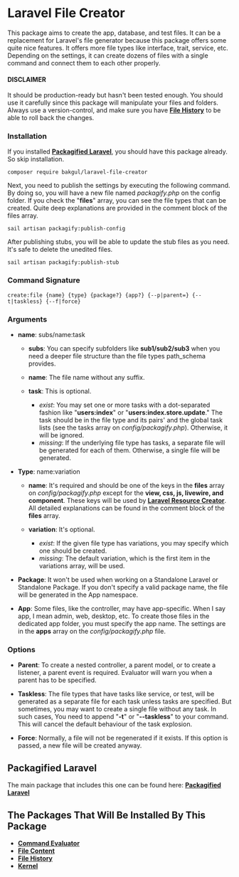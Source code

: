 # Laravel File Creator

This package aims to create the app, database, and test files. It can be a replacement for Laravel's file generator because this package offers some quite nice features. It offers more file types like interface, trait, service, etc. Depending on the settings, it can create dozens of files with a single command and connect them to each other properly.

#### DISCLAIMER
It should be production-ready but hasn't been tested enough. You should use it carefully since this package will manipulate your files and folders. Always use a version-control, and make sure you have [**File History**](https://github.com/bulentAkgul/file-history) to be able to roll back the changes.

### Installation

If you installed [**Packagified Laravel**](https://github.com/bulentAkgul/packagified-laravel), you should have this package already. So skip installation.
```
composer require bakgul/laravel-file-creator
```
Next, you need to publish the settings by executing the following command. By doing so, you will have a new file named *packagify.php* on the config folder. If you check the "**files**" array, you can see the file types that can be created. Quite deep explanations are provided in the comment block of the files array.
```
sail artisan packagify:publish-config
```
After publishing stubs, you will be able to update the stub files as you need. It's safe to delete the unedited files.
```
sail artisan packagify:publish-stub
```

### Command Signature
```
create:file {name} {type} {package?} {app?} {--p|parent=} {--t|taskless} {--f|force}
```

### Arguments

-   **name**: subs/name:task
    -   **subs**: You can specify subfolders like **sub1/sub2/sub3** when you need a deeper file structure than the file types path_schema provides.

    -   **name**: The file name without any suffix.
 
    -   **task**: This is optional.
        -   *exist*: You may set one or more tasks with a dot-separated fashion like "**users:index**" or "**users:index.store.update**." The task should be in the file type and its pairs' and the global task lists (see the tasks array on *config/packagify.php*). Otherwise, it will be ignored.
        -   *missing*: If the underlying file type has tasks, a separate file will be generated for each of them. Otherwise, a single file will be generated.

-   **Type**: name:variation
    -   **name**: It's required and should be one of the keys in the **files** array on *config/packagify.php* except for the **view, css, js, livewire, and component**. These keys will be used by [**Laravel Resource Creator**](https://github.com/bulentAkgul/laravel-resource-creator). All detailed explanations can be found in the comment block of the **files** array.
    
    -   **variation**: It's optional.
        -   *exist*: If the given file type has variations, you may specify which one should be created.
        -   *missing*: The default variation, which is the first item in the variations array, will be used.

-   **Package**: It won't be used when working on a Standalone Laravel or Standalone Package. If you don't specify a valid package name, the file will be generated in the App namespace.

-   **App**: Some files, like the controller, may have app-specific. When I say app, I mean admin, web, desktop, etc. To create those files in the dedicated app folder, you must specify the app name. The settings are in the **apps** array on the *config/packagify.php* file.

### Options

-   **Parent**: To create a nested controller, a parent model, or to create a listener, a parent event is required. Evaluator will warn you when a parent has to be specified.

-   **Taskless**: The file types that have tasks like service, or test, will be generated as a separate file for each task unless tasks are specified. But sometimes, you may want to create a single file without any task. In such cases, You need to append "**-t**" or "**--taskless**" to your command. This will cancel the default behaviour of the task explosion.

-   **Force**: Normally, a file will not be regenerated if it exists. If this option is passed, a new file will be created anyway.

## Packagified Laravel

The main package that includes this one can be found here: [**Packagified Laravel**](https://github.com/bulentAkgul/packagified-laravel)

## The Packages That Will Be Installed By This Package

-   [**Command Evaluator**](https://github.com/bulentAkgul/command-evaluator)
-   [**File Content**](https://github.com/bulentAkgul/file-content)
-   [**File History**](https://github.com/bulentAkgul/file-history)
-   [**Kernel**](https://github.com/bulentAkgul/kernel)